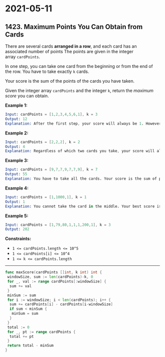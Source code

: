 # 2021-05-11

## 1423. Maximum Points You Can Obtain from Cards

There are several cards **arranged in a row**, and each card has an associated number of points The points are given in the integer array `cardPoints`.

In one step, you can take one card from the beginning or from the end of the row. You have to take exactly `k` cards.

Your score is the sum of the points of the cards you have taken.

Given the integer array `cardPoints` and the integer `k`, return the *maximum score* you can obtain.

**Example 1:**

```s
Input: cardPoints = [1,2,3,4,5,6,1], k = 3
Output: 12
Explanation: After the first step, your score will always be 1. However, choosing the rightmost card first will maximize your total score. The optimal strategy is to take the three cards on the right, giving a final score of 1 + 6 + 5 = 12.
```

**Example 2:**

```s
Input: cardPoints = [2,2,2], k = 2
Output: 4
Explanation: Regardless of which two cards you take, your score will always be 4.
```

**Example 3:**

```s
Input: cardPoints = [9,7,7,9,7,7,9], k = 7
Output: 55
Explanation: You have to take all the cards. Your score is the sum of points of all cards.
```

**Example 4:**

```s
Input: cardPoints = [1,1000,1], k = 1
Output: 1
Explanation: You cannot take the card in the middle. Your best score is 1.
```

**Example 5:**

```s
Input: cardPoints = [1,79,80,1,1,1,200,1], k = 3
Output: 202
```

**Constraints:**

- `1 <= cardPoints.length <= 10^5`
- `1 <= cardPoints[i] <= 10^4`
- `1 <= k <= cardPoints.length`

---

```go
func maxScore(cardPoints []int, k int) int {
 windowSize, sum := len(cardPoints)-k, 0
 for _, val := range cardPoints[:windowSize] {
  sum += val
 }
 minSum := sum
 for i := windowSize; i < len(cardPoints); i++ {
  sum += cardPoints[i] - cardPoints[i-windowSize]
  if sum < minSum {
   minSum = sum
  }
 }
 total := 0
 for _, pt := range cardPoints {
  total += pt
 }
 return total - minSum
}

```
